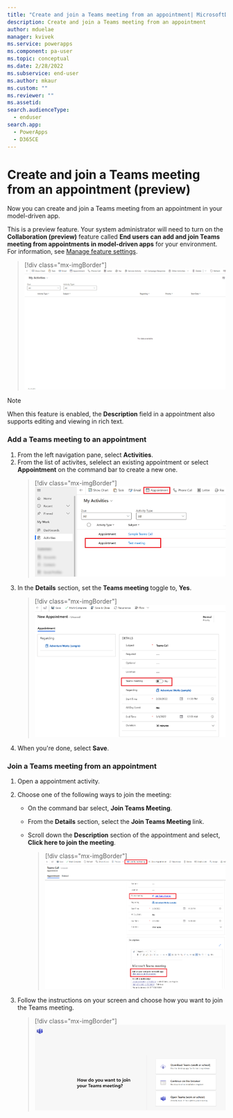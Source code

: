 ```yaml
---
title: "Create and join a Teams meeting from an appointment| MicrosoftDocs"
description: Create and join a Teams meeting from an appointment
author: mduelae
manager: kvivek
ms.service: powerapps
ms.component: pa-user
ms.topic: conceptual
ms.date: 2/28/2022
ms.subservice: end-user
ms.author: mkaur
ms.custom: ""
ms.reviewer: ""
ms.assetid: 
search.audienceType: 
  - enduser
search.app: 
  - PowerApps
  - D365CE
---
```

# Create and join a Teams meeting from an appointment (preview)

Now you can create and join a Teams meeting from an appointment in your model-driven app.

This is a preview feature. Your system administrator will need to turn on the **Collaboration (preview)** feature called **End users can add and join Teams meeting from appointments in model-driven apps** for your environment. For information, see [Manage feature settings](/power-platform/admin/settings-features).

> [!div class="mx-imgBorder"] 
> ![The diagram shows how to add a Teams meeting to an appointment and then join the meeting.](media/teams-meeting-in-appt.gif)

> [!NOTE]
> When this feature is enabled, the **Description** field in a appointment also supports editing and viewing in rich text.


### Add a Teams meeting to an appointment 

1. From the left navigation pane, select **Activities**.
2. From the list of activites, selelect an existing  appointment or select **Appointment** on the command bar to create a new one.
   > [!div class="mx-imgBorder"] 
   > ![Open or create a new appointment.](media/teams-meeting-appt.png)   
4. In the **Details** section, set the **Teams meeting** toggle to, **Yes**.
   > [!div class="mx-imgBorder"] 
   > ![Add a Teams meeting to an appointment.](media/teams-meeting-appt-1.png)  
6. When you're done, select **Save**.


### Join a Teams meeting from an appointment

1. Open a appointment activity. 
2. Choose one of the following ways to join the meeting:
     - On the command bar select, **Join Teams Meeting**.
     - From the **Details** section, select the **Join Teams Meeting** link. 
     - Scroll down the **Description** section of the appointment and select, **Click here to join the meeting**.
     
       > [!div class="mx-imgBorder"] 
       > ![Join a Teams meeting from an appointment.](media/teams-meeting-appt-2.png)  

3. Follow the instructions on your screen and choose how you want to join the Teams meeting. 
   > [!div class="mx-imgBorder"] 
   > ![Choose how you want to join the Teams meeting.](media/teams-meeting-appt-3.png)  

